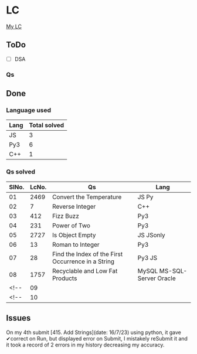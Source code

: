 # LC

[My LC](https://leetcode.com/pratyushbehera23)

## ToDo

- [ ] DSA

### Qs

## Done

### Language used

|Lang|Total solved|
|---|----|
|JS|3|
|Py3|6|
|C++|1|

### Qs solved

|SlNo.|LcNo.|Qs|Lang|
|--|--|-----|-----|
|01|2469|Convert the Temperature|JS Py|
|02|7|Reverse Integer|C++|
|03|412|Fizz Buzz|Py3|
|04|231|Power of Two|Py3|
|05|2727|Is Object Empty|JS JSonly|
|06|13|Roman to Integer|Py3|
|07|28|Find the Index of the First Occurrence in a String|Py3 JS|
|08|1757|Recyclable and Low Fat Products|MySQL MS-SQL-Server Oracle|
<!-- |09|||| -->
<!-- |10|||| -->

## Issues

On my 4th submit [415. Add Strings](date: 16/7/23) using python, it gave ✔correct on Run, but displayed error on Submit, I mistakely reSubmit it and it took a record of 2 errors in my history decreasing my accuracy.
